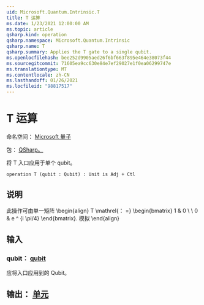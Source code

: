 ```yaml
---
uid: Microsoft.Quantum.Intrinsic.T
title: T 运算
ms.date: 1/23/2021 12:00:00 AM
ms.topic: article
qsharp.kind: operation
qsharp.namespace: Microsoft.Quantum.Intrinsic
qsharp.name: T
qsharp.summary: Applies the T gate to a single qubit.
ms.openlocfilehash: bee252d9905aed26f6bf663f895e464e38073f44
ms.sourcegitcommit: 71605ea9cc630e84e7ef29027e1f0ea06299747e
ms.translationtype: MT
ms.contentlocale: zh-CN
ms.lasthandoff: 01/26/2021
ms.locfileid: "98817517"
---
```

# <a name="t-operation"></a>T 运算

命名空间： [Microsoft 量子](xref:Microsoft.Quantum.Intrinsic)

包： [QSharp。](https://nuget.org/packages/Microsoft.Quantum.QSharp.Core)


将 T 入口应用于单个 qubit。

```qsharp
operation T (qubit : Qubit) : Unit is Adj + Ctl
```


## <a name="description"></a>说明

此操作可由单一矩阵 \begin{align} T \mathrel{： =} \begin{bmatrix} 1 & 0 \\ \\ 0 & e ^ {i \pi/4} \end{bmatrix}. 模拟
\end{align}

## <a name="input"></a>输入

### <a name="qubit--qubit"></a>qubit： [qubit](xref:microsoft.quantum.lang-ref.qubit)

应将入口应用到的 Qubit。



## <a name="output--unit"></a>输出： [单元](xref:microsoft.quantum.lang-ref.unit)


